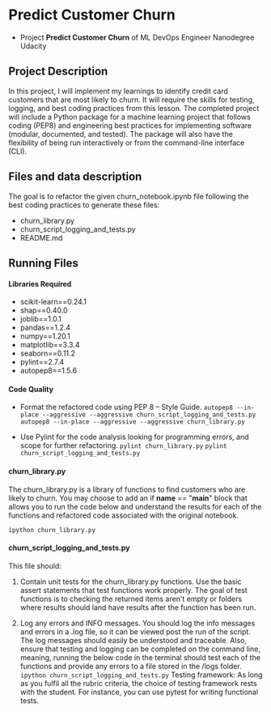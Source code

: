 # Predict Customer Churn

- Project **Predict Customer Churn** of ML DevOps Engineer Nanodegree Udacity

## Project Description
In this project, I will implement my learnings to identify credit card customers that are most likely to churn. It will require the skills for testing, logging, and best coding practices from this lesson. The completed project will include a Python package for a machine learning project that follows coding (PEP8) and engineering best practices for implementing software (modular, documented, and tested). The package will also have the flexibility of being run interactively or from the command-line interface (CLI).

## Files and data description
The goal is to refactor the given churn_notebook.ipynb file following the best coding practices to generate these files:
- churn_library.py
- churn_script_logging_and_tests.py
- README.md

## Running Files

#### Libraries Required
* scikit-learn==0.24.1
* shap==0.40.0
* joblib==1.0.1
* pandas==1.2.4
* numpy==1.20.1
* matplotlib==3.3.4
* seaborn==0.11.2
* pylint==2.7.4
* autopep8==1.5.6

#### Code Quality
- Format the refactored code using PEP 8 – Style Guide.
`autopep8 --in-place --aggressive --aggressive churn_script_logging_and_tests.py`
`autopep8 --in-place --aggressive --aggressive churn_library.py`

- Use Pylint for the code analysis looking for programming errors, and scope for further refactoring. 
`pylint churn_library.py`
`pylint churn_script_logging_and_tests.py`


#### churn_library.py

The churn_library.py is a library of functions to find customers who are likely to churn. You may choose to add an if __name__ == "__main__" block that allows you to run the code below and understand the results for each of the functions and refactored code associated with the original notebook.

`ipython churn_library.py`


#### churn_script_logging_and_tests.py

This file should:
1. Contain unit tests for the churn_library.py functions. Use the basic assert statements that test functions work properly. The goal of test functions is to checking the returned items aren't empty or folders where results should land have results after the function has been run.

2. Log any errors and INFO messages. You should log the info messages and errors in a .log file, so it can be viewed post the run of the script. The log messages should easily be understood and traceable. Also, ensure that testing and logging can be completed on the command line, meaning, running the below code in the terminal should test each of the functions and provide any errors to a file stored in the /logs folder.
`ipython churn_script_logging_and_tests.py`
Testing framework: As long as you fulfil all the rubric criteria, the choice of testing framework rests with the student. For instance, you can use pytest for writing functional tests.

